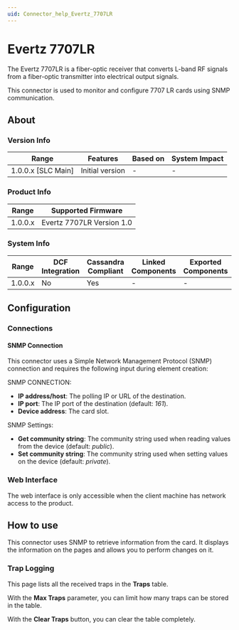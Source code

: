 ```yaml
---
uid: Connector_help_Evertz_7707LR
---
```


# Evertz 7707LR

The Evertz 7707LR is a fiber-optic receiver that converts L-band RF signals from a fiber-optic transmitter into electrical output signals.

This connector is used to monitor and configure 7707 LR cards using SNMP communication.

## About

### Version Info

| Range              | Features        | Based on | System Impact |
|--------------------|-----------------|----------|---------------|
| 1.0.0.x [SLC Main] | Initial version | -        | -             |

### Product Info

| Range   | Supported Firmware        |
|---------|---------------------------|
| 1.0.0.x | Evertz 7707LR Version 1.0 |

### System Info

| Range   | DCF Integration | Cassandra Compliant | Linked Components | Exported Components |
|---------|-----------------|---------------------|-------------------|---------------------|
| 1.0.0.x | No              | Yes                 | -                 | -                   |

## Configuration

### Connections

#### SNMP Connection

This connector uses a Simple Network Management Protocol (SNMP) connection and requires the following input during element creation:

SNMP CONNECTION:

- **IP address/host**: The polling IP or URL of the destination.
- **IP port**: The IP port of the destination (default: *161*).
- **Device address**: The card slot.

SNMP Settings:

- **Get community string**: The community string used when reading values from the device (default: *public*).
- **Set community string**: The community string used when setting values on the device (default: *private*).

### Web Interface

The web interface is only accessible when the client machine has network access to the product.

## How to use

This connector uses SNMP to retrieve information from the card. It displays the information on the pages and allows you to perform changes on it.

### Trap Logging

This page lists all the received traps in the **Traps** table.

With the **Max Traps** parameter, you can limit how many traps can be stored in the table.

With the **Clear Traps** button, you can clear the table completely.

